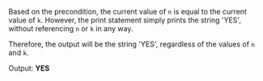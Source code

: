 Based on the precondition, the current value of `n` is equal to the current value of `k`. However, the print statement simply prints the string 'YES', without referencing `n` or `k` in any way.

Therefore, the output will be the string 'YES', regardless of the values of `n` and `k`.

Output: **YES**